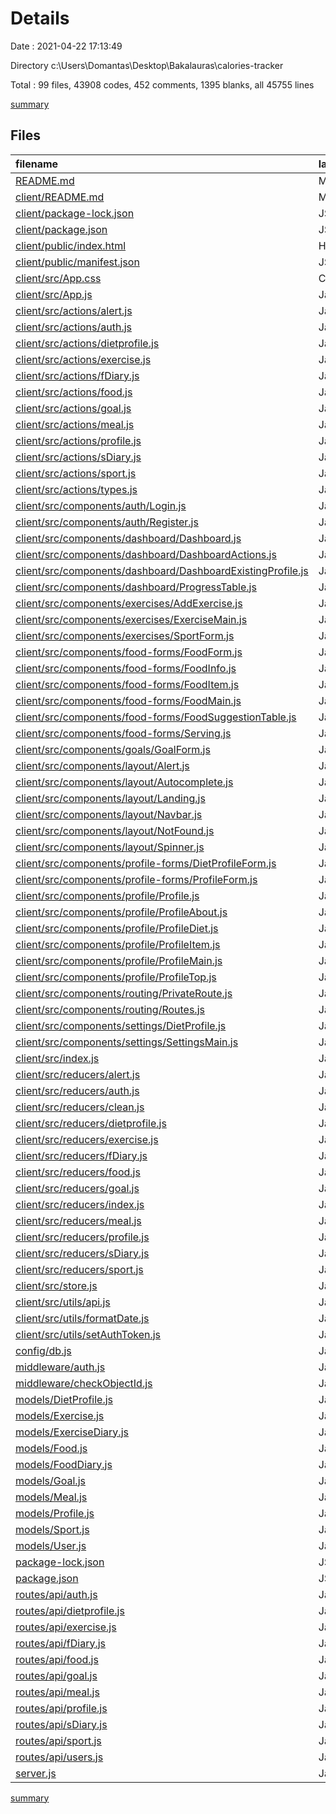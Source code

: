 # Details

Date : 2021-04-22 17:13:49

Directory c:\Users\Domantas\Desktop\Bakalauras\calories-tracker

Total : 99 files,  43908 codes, 452 comments, 1395 blanks, all 45755 lines

[summary](results.md)

## Files
| filename | language | code | comment | blank | total |
| :--- | :--- | ---: | ---: | ---: | ---: |
| [README.md](/README.md) | Markdown | 0 | 0 | 1 | 1 |
| [client/README.md](/client/README.md) | Markdown | 38 | 0 | 33 | 71 |
| [client/package-lock.json](/client/package-lock.json) | JSON | 17,141 | 0 | 1 | 17,142 |
| [client/package.json](/client/package.json) | JSON | 62 | 0 | 1 | 63 |
| [client/public/index.html](/client/public/index.html) | HTML | 21 | 23 | 1 | 45 |
| [client/public/manifest.json](/client/public/manifest.json) | JSON | 25 | 0 | 1 | 26 |
| [client/src/App.css](/client/src/App.css) | CSS | 504 | 17 | 89 | 610 |
| [client/src/App.js](/client/src/App.js) | JavaScript | 36 | 2 | 11 | 49 |
| [client/src/actions/alert.js](/client/src/actions/alert.js) | JavaScript | 10 | 0 | 2 | 12 |
| [client/src/actions/auth.js](/client/src/actions/auth.js) | JavaScript | 62 | 4 | 15 | 81 |
| [client/src/actions/dietprofile.js](/client/src/actions/dietprofile.js) | JavaScript | 60 | 3 | 12 | 75 |
| [client/src/actions/exercise.js](/client/src/actions/exercise.js) | JavaScript | 60 | 3 | 16 | 79 |
| [client/src/actions/fDiary.js](/client/src/actions/fDiary.js) | JavaScript | 43 | 2 | 12 | 57 |
| [client/src/actions/food.js](/client/src/actions/food.js) | JavaScript | 113 | 24 | 34 | 171 |
| [client/src/actions/goal.js](/client/src/actions/goal.js) | JavaScript | 60 | 3 | 10 | 73 |
| [client/src/actions/meal.js](/client/src/actions/meal.js) | JavaScript | 60 | 3 | 15 | 78 |
| [client/src/actions/profile.js](/client/src/actions/profile.js) | JavaScript | 105 | 6 | 20 | 131 |
| [client/src/actions/sDiary.js](/client/src/actions/sDiary.js) | JavaScript | 43 | 2 | 11 | 56 |
| [client/src/actions/sport.js](/client/src/actions/sport.js) | JavaScript | 78 | 4 | 20 | 102 |
| [client/src/actions/types.js](/client/src/actions/types.js) | JavaScript | 52 | 0 | 10 | 62 |
| [client/src/components/auth/Login.js](/client/src/components/auth/Login.js) | JavaScript | 63 | 0 | 12 | 75 |
| [client/src/components/auth/Register.js](/client/src/components/auth/Register.js) | JavaScript | 91 | 0 | 9 | 100 |
| [client/src/components/dashboard/Dashboard.js](/client/src/components/dashboard/Dashboard.js) | JavaScript | 79 | 0 | 22 | 101 |
| [client/src/components/dashboard/DashboardActions.js](/client/src/components/dashboard/DashboardActions.js) | JavaScript | 15 | 0 | 2 | 17 |
| [client/src/components/dashboard/DashboardExistingProfile.js](/client/src/components/dashboard/DashboardExistingProfile.js) | JavaScript | 9 | 0 | 2 | 11 |
| [client/src/components/dashboard/ProgressTable.js](/client/src/components/dashboard/ProgressTable.js) | JavaScript | 111 | 0 | 30 | 141 |
| [client/src/components/exercises/AddExercise.js](/client/src/components/exercises/AddExercise.js) | JavaScript | 199 | 1 | 37 | 237 |
| [client/src/components/exercises/ExerciseMain.js](/client/src/components/exercises/ExerciseMain.js) | JavaScript | 205 | 1 | 48 | 254 |
| [client/src/components/exercises/SportForm.js](/client/src/components/exercises/SportForm.js) | JavaScript | 122 | 1 | 33 | 156 |
| [client/src/components/food-forms/FoodForm.js](/client/src/components/food-forms/FoodForm.js) | JavaScript | 135 | 1 | 23 | 159 |
| [client/src/components/food-forms/FoodInfo.js](/client/src/components/food-forms/FoodInfo.js) | JavaScript | 91 | 4 | 17 | 112 |
| [client/src/components/food-forms/FoodItem.js](/client/src/components/food-forms/FoodItem.js) | JavaScript | 96 | 0 | 18 | 114 |
| [client/src/components/food-forms/FoodMain.js](/client/src/components/food-forms/FoodMain.js) | JavaScript | 428 | 0 | 85 | 513 |
| [client/src/components/food-forms/FoodSuggestionTable.js](/client/src/components/food-forms/FoodSuggestionTable.js) | JavaScript | 209 | 0 | 33 | 242 |
| [client/src/components/food-forms/Serving.js](/client/src/components/food-forms/Serving.js) | JavaScript | 206 | 1 | 31 | 238 |
| [client/src/components/goals/GoalForm.js](/client/src/components/goals/GoalForm.js) | JavaScript | 205 | 1 | 37 | 243 |
| [client/src/components/layout/Alert.js](/client/src/components/layout/Alert.js) | JavaScript | 16 | 0 | 4 | 20 |
| [client/src/components/layout/Autocomplete.js](/client/src/components/layout/Autocomplete.js) | JavaScript | 87 | 106 | 24 | 217 |
| [client/src/components/layout/Landing.js](/client/src/components/layout/Landing.js) | JavaScript | 36 | 0 | 5 | 41 |
| [client/src/components/layout/Navbar.js](/client/src/components/layout/Navbar.js) | JavaScript | 71 | 3 | 8 | 82 |
| [client/src/components/layout/NotFound.js](/client/src/components/layout/NotFound.js) | JavaScript | 12 | 0 | 2 | 14 |
| [client/src/components/layout/Spinner.js](/client/src/components/layout/Spinner.js) | JavaScript | 12 | 0 | 2 | 14 |
| [client/src/components/profile-forms/DietProfileForm.js](/client/src/components/profile-forms/DietProfileForm.js) | JavaScript | 192 | 1 | 15 | 208 |
| [client/src/components/profile-forms/ProfileForm.js](/client/src/components/profile-forms/ProfileForm.js) | JavaScript | 192 | 0 | 17 | 209 |
| [client/src/components/profile/Profile.js](/client/src/components/profile/Profile.js) | JavaScript | 41 | 5 | 5 | 51 |
| [client/src/components/profile/ProfileAbout.js](/client/src/components/profile/ProfileAbout.js) | JavaScript | 131 | 0 | 32 | 163 |
| [client/src/components/profile/ProfileDiet.js](/client/src/components/profile/ProfileDiet.js) | JavaScript | 34 | 0 | 3 | 37 |
| [client/src/components/profile/ProfileItem.js](/client/src/components/profile/ProfileItem.js) | JavaScript | 37 | 0 | 3 | 40 |
| [client/src/components/profile/ProfileMain.js](/client/src/components/profile/ProfileMain.js) | JavaScript | 41 | 0 | 3 | 44 |
| [client/src/components/profile/ProfileTop.js](/client/src/components/profile/ProfileTop.js) | JavaScript | 24 | 0 | 3 | 27 |
| [client/src/components/routing/PrivateRoute.js](/client/src/components/routing/PrivateRoute.js) | JavaScript | 30 | 0 | 4 | 34 |
| [client/src/components/routing/Routes.js](/client/src/components/routing/Routes.js) | JavaScript | 47 | 0 | 5 | 52 |
| [client/src/components/settings/DietProfile.js](/client/src/components/settings/DietProfile.js) | JavaScript | 34 | 1 | 3 | 38 |
| [client/src/components/settings/SettingsMain.js](/client/src/components/settings/SettingsMain.js) | JavaScript | 58 | 27 | 14 | 99 |
| [client/src/index.js](/client/src/index.js) | JavaScript | 9 | 0 | 2 | 11 |
| [client/src/reducers/alert.js](/client/src/reducers/alert.js) | JavaScript | 14 | 0 | 4 | 18 |
| [client/src/reducers/auth.js](/client/src/reducers/auth.js) | JavaScript | 60 | 1 | 4 | 65 |
| [client/src/reducers/clean.js](/client/src/reducers/clean.js) | JavaScript | 11 | 0 | 5 | 16 |
| [client/src/reducers/dietprofile.js](/client/src/reducers/dietprofile.js) | JavaScript | 30 | 0 | 5 | 35 |
| [client/src/reducers/exercise.js](/client/src/reducers/exercise.js) | JavaScript | 36 | 0 | 5 | 41 |
| [client/src/reducers/fDiary.js](/client/src/reducers/fDiary.js) | JavaScript | 31 | 0 | 5 | 36 |
| [client/src/reducers/food.js](/client/src/reducers/food.js) | JavaScript | 30 | 0 | 5 | 35 |
| [client/src/reducers/goal.js](/client/src/reducers/goal.js) | JavaScript | 31 | 0 | 5 | 36 |
| [client/src/reducers/index.js](/client/src/reducers/index.js) | JavaScript | 35 | 0 | 6 | 41 |
| [client/src/reducers/meal.js](/client/src/reducers/meal.js) | JavaScript | 36 | 0 | 5 | 41 |
| [client/src/reducers/profile.js](/client/src/reducers/profile.js) | JavaScript | 44 | 0 | 4 | 48 |
| [client/src/reducers/sDiary.js](/client/src/reducers/sDiary.js) | JavaScript | 30 | 0 | 5 | 35 |
| [client/src/reducers/sport.js](/client/src/reducers/sport.js) | JavaScript | 30 | 0 | 5 | 35 |
| [client/src/store.js](/client/src/store.js) | JavaScript | 22 | 6 | 8 | 36 |
| [client/src/utils/api.js](/client/src/utils/api.js) | JavaScript | 19 | 7 | 3 | 29 |
| [client/src/utils/formatDate.js](/client/src/utils/formatDate.js) | JavaScript | 4 | 0 | 1 | 5 |
| [client/src/utils/setAuthToken.js](/client/src/utils/setAuthToken.js) | JavaScript | 18 | 0 | 2 | 20 |
| [config/db.js](/config/db.js) | JavaScript | 18 | 1 | 4 | 23 |
| [middleware/auth.js](/middleware/auth.js) | JavaScript | 21 | 3 | 3 | 27 |
| [middleware/checkObjectId.js](/middleware/checkObjectId.js) | JavaScript | 7 | 1 | 2 | 10 |
| [models/DietProfile.js](/models/DietProfile.js) | JavaScript | 66 | 1 | 2 | 69 |
| [models/Exercise.js](/models/Exercise.js) | JavaScript | 27 | 0 | 2 | 29 |
| [models/ExerciseDiary.js](/models/ExerciseDiary.js) | JavaScript | 22 | 0 | 2 | 24 |
| [models/Food.js](/models/Food.js) | JavaScript | 31 | 4 | 2 | 37 |
| [models/FoodDiary.js](/models/FoodDiary.js) | JavaScript | 46 | 0 | 2 | 48 |
| [models/Goal.js](/models/Goal.js) | JavaScript | 40 | 0 | 2 | 42 |
| [models/Meal.js](/models/Meal.js) | JavaScript | 27 | 0 | 3 | 30 |
| [models/Profile.js](/models/Profile.js) | JavaScript | 41 | 0 | 3 | 44 |
| [models/Sport.js](/models/Sport.js) | JavaScript | 12 | 0 | 2 | 14 |
| [models/User.js](/models/User.js) | JavaScript | 28 | 0 | 2 | 30 |
| [package-lock.json](/package-lock.json) | JSON | 19,722 | 0 | 1 | 19,723 |
| [package.json](/package.json) | JSON | 35 | 0 | 1 | 36 |
| [routes/api/auth.js](/routes/api/auth.js) | JavaScript | 61 | 6 | 11 | 78 |
| [routes/api/dietprofile.js](/routes/api/dietprofile.js) | JavaScript | 224 | 21 | 49 | 294 |
| [routes/api/exercise.js](/routes/api/exercise.js) | JavaScript | 188 | 18 | 66 | 272 |
| [routes/api/fDiary.js](/routes/api/fDiary.js) | JavaScript | 116 | 21 | 51 | 188 |
| [routes/api/food.js](/routes/api/food.js) | JavaScript | 113 | 22 | 21 | 156 |
| [routes/api/goal.js](/routes/api/goal.js) | JavaScript | 61 | 7 | 17 | 85 |
| [routes/api/meal.js](/routes/api/meal.js) | JavaScript | 202 | 29 | 68 | 299 |
| [routes/api/profile.js](/routes/api/profile.js) | JavaScript | 106 | 24 | 18 | 148 |
| [routes/api/sDiary.js](/routes/api/sDiary.js) | JavaScript | 124 | 6 | 39 | 169 |
| [routes/api/sport.js](/routes/api/sport.js) | JavaScript | 55 | 17 | 10 | 82 |
| [routes/api/users.js](/routes/api/users.js) | JavaScript | 68 | 3 | 13 | 84 |
| [server.js](/server.js) | JavaScript | 25 | 5 | 14 | 44 |

[summary](results.md)